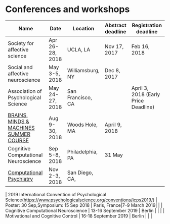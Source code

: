 # Conferences and workshops

| Name | Date | Location | Abstract deadline | Registration deadline | 
| - | - | - | - | - |
| Society for affective science | Apr 26-28, 2018 | UCLA, LA | Nov 17, 2017 | Feb 16, 2018 |
| Social and affective neuroscience | May 3-5, 2018 | Williamsburg, NY | Dec 8, 2017 | |
| Association of Psychological Science | May 24-27, 2018 | San Francisco, CA |  |April 3, 2018 (Early Price Deadline) |
| [BRAINS, MINDS & MACHINES SUMMER COURSE](http://cbmm.mit.edu/summer-school/2018) | Aug 9-30, 2018 | Woods Hole, MA | April 9, 2018 | |
| Cognitive Computational Neuroscience | Sep 5-8, 2018 | Philadelphia, PA | 31 May | | |
| [Computational Psychiatry](http://computationalpsychiatry.org/cp18) | Nov 2-3, 2018 | San Diego, CA, | | |

| 2019 International Convention of Psychological Science(https://www.psychologicalscience.org/conventions/icps2019/) | Poster: 30 Sep,Symposium: 15 Sep 2018 | Paris, France|7–9 March 2019| |
| Cognitive Computational Neuroscience | 13-16 September 2019 | Berlin | | |
| Motivational and Cognitive Control | 16-18 September 2019 |  Berlin | | |
